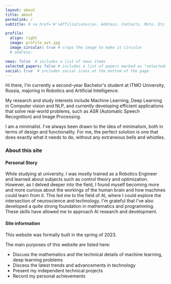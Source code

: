 ```yaml
---
layout: about
title: about
permalink: /
subtitle: # <a href='#'>Affiliations</a>. Address. Contacts. Moto. Etc.

profile:
  align: right
  image: profile_avt.jpg
  image_circular: true # crops the image to make it circular
  # address: 

news: false  # includes a list of news items
selected_papers: false # includes a list of papers marked as "selected={true}"
social: true  # includes social icons at the bottom of the page
---
```


Hi there, I'm currently a second-year Bachelor's student at ITMO University, Russia, majoring in Robotics and Artificial Intelligence.

My research and study interests include Machine Learning, Deep Learning in Computer vision and NLP, and currently developing efficient applications that solve real-world problems, such as ASR (Automatic Speech Recognition) and Image Processing.

I am a minimalist. I've always been drawn to the idea of minimalism, both in terms of design and functionality. For me, the perfect solution is one that does exactly what it needs to do, without any extraneous bells and whistles.


### **About this site**

#### **Personal Story**
While studying at university, I was mostly trained as a Robotics Engineer and learned about subjects such as control theory and optimization. However, as I delved deeper into the field, I found myself becoming more and more curious about the workings of the human brain and how machines could learn from it. This led me to the field of AI, where I could explore the intersection of neuroscience and technology. I'm grateful that I've also developed a quite strong foundation in mathematics and programming. These skills have allowed me to approach AI research and development.

#### **Site information**
This website was formally built in the spring of 2023.

The main purposes of this website are listed here:
- Discuss the mathematics and the technical details of machine learning, deep learning problems
- Discess the latest trends and advancements in technology 
- Present my independent technical projects
- Record my personal achievements


<!--
Write your biography here. Tell the world about yourself. Link to your favorite [subreddit](http://reddit.com). You can put a picture in, too. The code is already in, just name your picture `prof_pic.jpg` and put it in the `img/` folder.test

Put your address / P.O. box / other info right below your picture. You can also disable any these elements by editing `profile` property of the YAML header of your `_pages/about.md`. Edit `_bibliography/papers.bib` and Jekyll will render your [publications page](/al-folio/publications/) automatically.

Link to your social media connections, too. This theme is set up to use [Font Awesome icons](http://fortawesome.github.io/Font-Awesome/) and [Academicons](https://jpswalsh.github.io/academicons/), like the ones below. Add your Facebook, Twitter, LinkedIn, Google Scholar, or just disable all of them.
-->